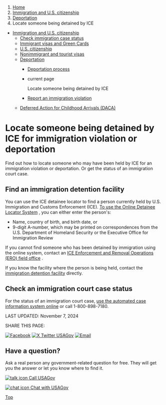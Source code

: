 1. [Home](/)
2. [Immigration and U.S. citizenship](/immigration-and-citizenship)
3. [Deportation](/deportation)
4. Locate someone being detained by ICE

* [Immigration and U.S. citizenship](/immigration-and-citizenship)
  + [Check immigration case status](/immigration-case-status)
  + [Immigrant visas and Green Cards](/green-card-permanent-resident-immigrant-visa)
  + [U.S. citizenship](/become-us-citizen)
  + [Nonimmigrant and tourist visas](/non-immigrant-visas)
  + [Deportation](/deportation)
    - [Deportation process](/deportation-process)
    - current page

      Locate someone being detained by ICE
    - [Report an immigration violation](/report-immigration-violation)
  + [Deferred Action for Childhood Arrivals (DACA)](/daca)

Locate someone being detained by ICE for immigration violation or deportation
=============================================================================

Find out how to locate someone who may have been held by ICE for an immigration violation or deportation. Or get the status of an immigration court case.

Find an immigration detention facility
--------------------------------------

You can use the ICE detainee locator to find a person currently held by U.S. Immigration and Customs Enforcement (ICE).
[To use the Online Detainee Locator System](https://locator.ice.gov/odls/#/search)
, you can either enter the person's:

* Name, country of birth, and birth date, or
* 9-digit A-number, which may be printed on correspondences from the U.S. Department of Homeland Security or the Executive Office for Immigration Review

If you cannot find someone who has been detained by immigration using the online system, contact an
[ICE Enforcement and Removal Operations (ERO) field office](https://www.ice.gov/contact/field-offices)
.

If you know the facility where the person is being held, contact the
[immigration detention facility](https://www.ice.gov/detention-facilities)
directly.

Check an immigration court case status
--------------------------------------

For the status of an immigration court case,
[use the automated case information system online](https://acis.eoir.justice.gov/en/)
or call 1-800-898-7180.

LAST UPDATED:
November 7, 2024

SHARE THIS PAGE:

[![Facebook](/themes/custom/usagov/images/social-media-icons/Facebook_Icon.svg)](https://www.facebook.com/sharer/sharer.php?u=https://www.usa.gov/detained-by-ice&v=3)
[![X Twitter USAGov](/themes/custom/usagov/images/social-media-icons/X_Twitter_Icon.svg?version=2)](https://twitter.com/intent/tweet?source=webclient&text=https://www.usa.gov/detained-by-ice)
[![Email](/themes/custom/usagov/images/social-media-icons/Email_Icon.svg?version=2)](mailto:?subject=https://www.usa.gov/detained-by-ice)

Have a question?
----------------

Ask a real person any government-related question for free. They will get you the answer or let you know where to find it.

[![talk icon](/themes/custom/usagov/images/ICONS_talk.png)
Call USAGov](/phone)

[![chat icon](/themes/custom/usagov/images/ICONS_chat.png)
Chat with USAGov](/chat)

[Top](#main-content)